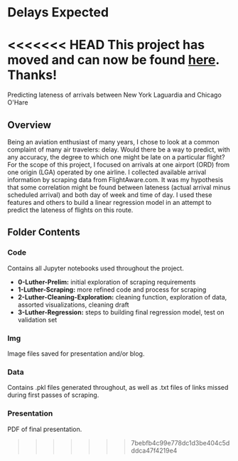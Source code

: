 # Delays Expected
<<<<<<< HEAD
This project has moved and can now be found [here](https://github.com/davidluther/Metis-Projects). Thanks!
=======
Predicting lateness of arrivals between New York Laguardia and Chicago O'Hare

## Overview
Being an aviation enthusiast of many years, I chose to look at a common complaint of many air travelers: delay. Would there be a way to predict, with any accuracy, the degree to which one might be late on a particular flight? For the scope of this project, I focused on arrivals at one airport (ORD) from one origin (LGA) operated by one airline. I collected available arrival information by scraping data from FlightAware.com. It was my hypothesis that some correlation might be found between lateness (actual arrival minus scheduled arrival) and both day of week and time of day. I used these features and others to build a linear regression model in an attempt to predict the lateness of flights on this route.

## Folder Contents

### Code

Contains all Jupyter notebooks used throughout the project. 
* **0-Luther-Prelim:** initial exploration of scraping requirements
* **1-Luther-Scraping:** more refined code and process for scraping
* **2-Luther-Cleaning-Exploration:** cleaning function, exploration of data, assorted visualizations, cleaning draft
* **3-Luther-Regression:** steps to building final regression model, test on validation set

### Img

Image files saved for presentation and/or blog.

### Data

Contains .pkl files generated throughout, as well as .txt files of links missed during first passes of scraping.

### Presentation

PDF of final presentation.
>>>>>>> 7bebfb4c99e778dc1d3be404c5dddca47f4219e4
